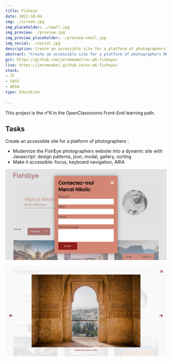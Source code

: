```yaml
---
title: Fisheye
date: 2022-10-04
img: ./screen.jpg
img_placeholder: ./small.jpg
img_preview: ./preview.jpg
img_preview_placeholder: ./preview-small.jpg
img_social: ./social.jpg
description: Create an accessible site for a platform of photographers
abstract: "Create an accessible site for a platform of photographers Modernize the FishEye photographers website into a dynamic site with Javascript design patterns, json, modal, gallery, sorting. Make it accessible: focus, keyboard navigation, ARIA"
git: https://github.com/jeromeabel/oc-p6-fisheye/
live: https://jeromeabel.github.io/oc-p6-fisheye/
stack: 
- JS
- SASS
- ARIA
type: Education

---
```


This project is the n°6 in the OpenClassrooms Front-End learning path.

## Tasks

Create an accessible site for a platform of photographers :

- Modernize the FishEye photographers website into a dynamic site with Javascript: design patterns, json, modal, gallery, sorting
- Make it accessible: focus, keyboard navigation, ARIA

![Modal Contact Form](./contact.jpg)

![Modal Slideshow](./slideshow.jpg)

